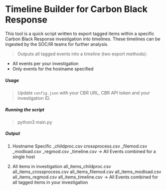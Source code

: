 # Timeline Builder for Carbon Black Response
This tool is a quick script written to export tagged items within a specific Carbon Black Response investigation into timelines. 
These timelines can be ingested by the SOC/IR teams for further analysis.

> Outputs all tagged events into a timeline (two export methods):
- All events per your investigation 
- Only events for the hostname specified

##### Usage
> Update `config.json` with your CBR URL, CBR API token and your investigation ID.

##### Running the script
> python3 main.py

##### Output
1) Hostname Specific
<hostname>_childproc.csv
<hostname>crossprocess.csv
<hostname>_filemod.csv
<hostname>_modload.csv
<hostname>_regmod.csv
<hostname>_timeline.csv -> All Events combined for a single host

2) All items in investigation
all_items_childproc.csv
all_items_crossprocess.csv
all_items_filemod.csv
all_items_modload.csv
all_items_regmod.csv
all_items_timeline.csv -> All Events combined for all tagged items in your investigation






